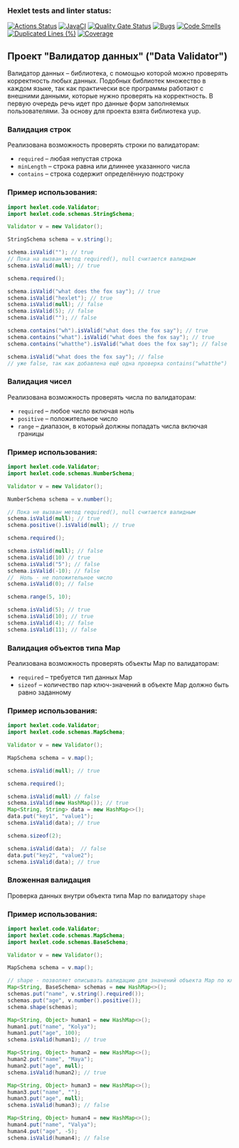 ### Hexlet tests and linter status:
[![Actions Status](https://github.com/glincow/java-project-78/actions/workflows/hexlet-check.yml/badge.svg)](https://github.com/glincow/java-project-78/actions) [![JavaCI](https://github.com/glincow/java-project-78/actions/workflows/build.yaml/badge.svg)](https://github.com/glincow/java-project-78/actions/workflows/build.yaml) [![Quality Gate Status](https://sonarcloud.io/api/project_badges/measure?project=glincow_java-project-78&metric=alert_status)](https://sonarcloud.io/summary/new_code?id=glincow_java-project-78) [![Bugs](https://sonarcloud.io/api/project_badges/measure?project=glincow_java-project-78&metric=bugs)](https://sonarcloud.io/summary/new_code?id=glincow_java-project-78) [![Code Smells](https://sonarcloud.io/api/project_badges/measure?project=glincow_java-project-78&metric=code_smells)](https://sonarcloud.io/summary/new_code?id=glincow_java-project-78) [![Duplicated Lines (%)](https://sonarcloud.io/api/project_badges/measure?project=glincow_java-project-78&metric=duplicated_lines_density)](https://sonarcloud.io/summary/new_code?id=glincow_java-project-78) [![Coverage](https://sonarcloud.io/api/project_badges/measure?project=glincow_java-project-78&metric=coverage)](https://sonarcloud.io/summary/new_code?id=glincow_java-project-78)

## Проект "Валидатор данных" ("Data Validator")

Валидатор данных – библиотека, с помощью которой можно проверять корректность любых данных. Подобных библиотек множество в каждом языке, так как практически все программы работают с внешними данными, которые нужно проверять на корректность. В первую очередь речь идет про данные форм заполняемых пользователями. За основу для проекта взята библиотека yup.

### Валидация строк

Реализована возможность проверять строки по валидаторам:
* `required` – любая непустая строка
* `minLength` – строка равна или длиннее указанного числа
* `contains` – строка содержит определённую подстроку

### Пример использования:
```java
import hexlet.code.Validator;
import hexlet.code.schemas.StringSchema;

Validator v = new Validator();

StringSchema schema = v.string();

schema.isValid(""); // true
// Пока на вызван метод required(), null считается валидным
schema.isValid(null); // true

schema.required();

schema.isValid("what does the fox say"); // true
schema.isValid("hexlet"); // true
schema.isValid(null); // false
schema.isValid(5); // false
schema.isValid(""); // false

schema.contains("wh").isValid("what does the fox say"); // true
schema.contains("what").isValid("what does the fox say"); // true
schema.contains("whatthe").isValid("what does the fox say"); // false

schema.isValid("what does the fox say"); // false
// уже false, так как добавлена ещё одна проверка contains("whatthe")
```

### Валидация чисел

Реализована возможность проверять числа по валидаторам:

* `required` – любое число включая ноль
* `positive` – положительное число
* `range` – диапазон, в который должны попадать числа включая границы

### Пример использования:
```java
import hexlet.code.Validator;
import hexlet.code.schemas.NumberSchema;

Validator v = new Validator();

NumberSchema schema = v.number();

// Пока не вызван метод required(), null считается валидным
schema.isValid(null); // true
schema.positive().isValid(null); // true

schema.required();

schema.isValid(null); // false
schema.isValid(10) // true
schema.isValid("5"); // false
schema.isValid(-10); // false
//  Ноль - не положительное число
schema.isValid(0); // false

schema.range(5, 10);

schema.isValid(5); // true
schema.isValid(10); // true
schema.isValid(4); // false
schema.isValid(11); // false
```

### Валидация объектов типа Map

Реализована возможность проверять объекты Map по валидаторам:

* `required` – требуется тип данных Map
* `sizeof` – количество пар ключ-значений в объекте Map должно быть равно заданному

### Пример использования:
```java
import hexlet.code.Validator;
import hexlet.code.schemas.MapSchema;

Validator v = new Validator();

MapSchema schema = v.map();

schema.isValid(null); // true

schema.required();

schema.isValid(null) // false
schema.isValid(new HashMap()); // true
Map<String, String> data = new HashMap<>();
data.put("key1", "value1");
schema.isValid(data); // true

schema.sizeof(2);

schema.isValid(data);  // false
data.put("key2", "value2");
schema.isValid(data); // true
```

### Вложенная валидация

Проверка данных внутри объекта типа Map по валидатору `shape`

### Пример использования:
```java
import hexlet.code.Validator;
import hexlet.code.schemas.MapSchema;
import hexlet.code.schemas.BaseSchema;

Validator v = new Validator();

MapSchema schema = v.map();

// shape - позволяет описывать валидацию для значений объекта Map по ключам.
Map<String, BaseSchema> schemas = new HashMap<>();
schemas.put("name", v.string().required());
schemas.put("age", v.number().positive());
schema.shape(schemas);

Map<String, Object> human1 = new HashMap<>();
human1.put("name", "Kolya");
human1.put("age", 100);
schema.isValid(human1); // true

Map<String, Object> human2 = new HashMap<>();
human2.put("name", "Maya");
human2.put("age", null);
schema.isValid(human2); // true

Map<String, Object> human3 = new HashMap<>();
human3.put("name", "");
human3.put("age", null);
schema.isValid(human3); // false

Map<String, Object> human4 = new HashMap<>();
human4.put("name", "Valya");
human4.put("age", -5);
schema.isValid(human4); // false
```
